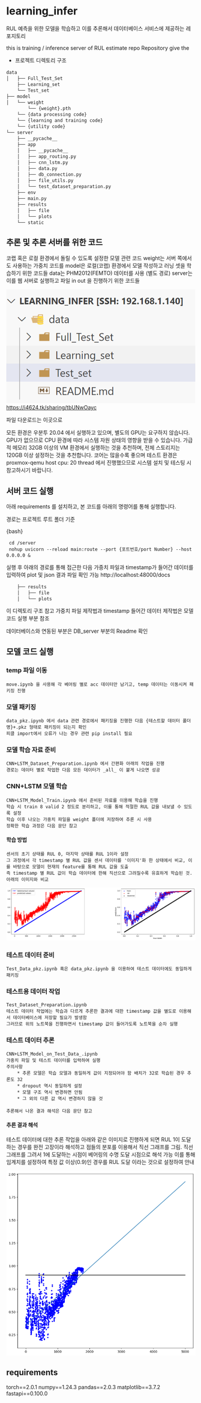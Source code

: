 # learning_infer

RUL 예측을 위한 모델을 학습하고 이를 추론해서 데이터베이스 서비스에 제공하는 레포지토리 

this is training / inference server of RUL estimate repo
Repository give the 

 * 프로젝트 디렉토리 구조 
```
data
│   ├── Full_Test_Set
    ├── Learning_set
    └── Test_set
├── model
│   └── weight
        └── {weight}.pth
    └── {data processing code}
    └── {learning and training code}
    └── {utility code}
└── server
    ├── __pycache__
    ├── app
    │   ├── __pycache__
    │   ├── app_routing.py
    │   ├── cnn_lstm.py
    │   ├── data.py
    │   ├── db_connection.py
    │   ├── file_utils.py
    │   └── test_dataset_preparation.py
    ├── env
    ├── main.py
    ├── results
    │   ├── file
    │   └── plots
    └── static

```

## 추론 및 추론 서버를 위한 코드 

코랩 혹은 로컬 환경에서 돌릴 수 있도록 설정한 모델 관련 코드 
weight는 서버 쪽에서도 사용하는 가중치 코드를 
model은 로컬(코랩) 환경에서 모델 작성하고 러닝 셋을 학습하기 위한 코드들 
data는 PHM2012(FEMTO) 데이터를 사용 (별도 경로)
server는 이를 웹 서버로 실행하고 파일 in out 을 진행하기 위한 코드들 

![데이터 안에 넣는 구조](image.png)
https://i4624.tk/sharing/tbUNwOayc 

파일 다운로드는 이곳으로 

모든 환경은 우분투 20.04 에서 실행하고 있으며, 별도의 GPU는 요구하지 않습니다. 
GPU가 없으므로 CPU 환경에 따라 시스템 자원 상태의 영향을 받을 수 있습니다. 
가급적 메모리 32GB 이상의 VM 환경에서 실행하는 것을 추천하며, 전체 스토리지는 120GB 이상 설정하는 것을 추천합니다. 
코어는 많을수록 좋으며 테스트 환경은 proxmox-qemu host cpu: 20 thread 에서 진행했으므로 시스템 설치 및 테스팅 시 참고하시기 바랍니다. 

## 서버 코드 실행  

아래 requirements 를 설치하고, 본 코드를 아래의 명령어를 통해 실행합니다. 

경로는 프로젝트 루트 폴더 기준 

{bash}
```
 cd /server 
 nohup uvicorn --reload main:route --port {포트번호/port Number} --host 0.0.0.0 &
```

실행 후 아래의 경로를 통해 접근한 다음 가중치 파일과 timestamp가 들어간 데이터를 입력하여 plot 및 json 결과 파일 확인 가능 
http://localhost:48000/docs
```
    ├── results
    │   ├── file
    │   └── plots
```

이 디렉토리 구조 참고 
가중치 파일 제작법과 timestamp 들어간 데이터 제작법은 모델 코드 실행 부분 참조 

데이터베이스와 연동된 부분은 DB_server 부분의 Readme 확인 


## 모델 코드 실행 

###  temp 파일 이동 
    move.ipynb 을 사용해 각 베어링 별로 acc 데이터만 남기고, temp 데이터는 이동시켜 패키징 진행 

### 모델 패키징 
    data_pkz.ipynb 에서 data 관련 경로에서 패키징을 진행한 다음 {테스트할 데이터 폴더명}+.pkz 형태로 패키징이 되는지 확인 
    피클 import에서 오류가 나는 경우 관련 pip install 필요 

### 모델 학습 자료 준비 
    CNN+LSTM_Dataset_Preparation.ipynb 에서 간편화 아래의 작업을 진행 
    경로는 데이터 별로 작업한 다음 모든 데이터가 _all_ 이 붙게 나오면 성공 

### CNN+LSTM 모델 학습 
    CNN+LSTM_Model_Train.ipynb 에서 준비된 자료를 이용해 학습을 진행 
    학습 시 train 8 valid 2 정도로 분리하고, 이를 통해 적절한 RUL 값을 내보낼 수 있도록 설정 
    학습 이후 나오는 가중치 파일을 weight 폴더에 저장하여 추론 시 사용 
    정확한 학습 과정은 다음 문단 참고 
    
#### 학습 방법 
    센서의 초기 상태를 RUL 0, 마지막 상태를 RUL 1이라 설정 
    그 과정에서 각 timestamp 별 RUL 값을 센서 데이터를 '이미지'화 한 상태에서 비교, 이를 바탕으로 모델이 현재의 feature를 통해 RUL 값을 도출
    즉 timestamp 별 RUL 값이 학습 데이터에 한해 직선으로 그려질수록 유효하게 학습된 것. 아래의 이미지와 비교 
![자체 러닝 데이터 추론 결과](image-1.png)

### 테스트 데이터 준비 
    Test_Data_pkz.ipynb 혹은 data_pkz.ipynb 을 이용하여 테스트 데이터에도 동일하게 패키징 

### 테스트용 데이터 작업 
    Test_Dataset_Preparation.ipynb
    테스트 데이터 작업에는 학습과 다르게 추론한 결과에 대한 timestamp 값을 별도로 이용해서 데이터베이스에 저장할 필요가 발생함 
    그러므로 위의 노트북을 진행하면서 timestamp 값이 들어가도록 노트북을 순차 실행 

### 테스트 데이터 추론 
    CNN+LSTM_Model_on_Test_Data_.ipynb 
    가중치 파일 및 테스트 데이터를 입력하여 실행 
    주의사항 
        * 추론 모델은 학습 모델과 동일하게 값이 지정되어야 함 배치가 32로 학습된 경우 추론도 32 
        * dropout 역시 동일하게 설정 
        * 모델 구조 역시 변경하면 안됨 
        * 그 외의 다른 값 역시 변경하지 않을 것 

    추론해서 나온 결과 해석은 다음 문단 참고 

#### 추론 결과 해석 

테스트 데이터에 대한 추론 작업을 아래와 같은 이미지로 진행하게 되면 
RUL 1이 도달하는 경우를 완전 고장이라 해석하고 점들의 분포를 이용해서 직선 그래프를 그림. 직선 그래프를 그려서 1에 도달하는 시점이 베어링의 수명 도달 시점으로 해석 가능 
이를 통해 임계치를 설정하여 특정 값 이상(0.9)인 경우를 RUL 도달 이라는 것으로 설정하여 안내 

![테스트 데이터에 대한 추론 예제](image-2.png)

## requirements

torch==2.0.1
numpy==1.24.3
pandas==2.0.3
matplotlib==3.7.2
fastapi==0.100.0